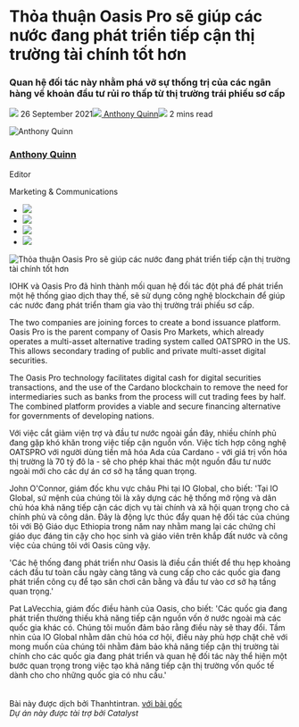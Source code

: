 # Thỏa thuận Oasis Pro sẽ giúp các nước đang phát triển tiếp cận thị trường tài chính tốt hơn

### **Quan hệ đối tác này nhằm phá vỡ sự thống trị của các ngân hàng về khoản đầu tư rủi ro thấp từ thị trường trái phiếu sơ cấp**

![](img/2021-09-26-cardano-deal-with-oasis-will-give-developing-world-better-access-to-financial-markets.002.png) 26 September 2021![](img/2021-09-26-cardano-deal-with-oasis-will-give-developing-world-better-access-to-financial-markets.002.png)[ Anthony Quinn](tmp//en/blog/authors/anthony-quinn/page-1/)![](img/2021-09-26-cardano-deal-with-oasis-will-give-developing-world-better-access-to-financial-markets.003.png) 2 mins read

![Anthony Quinn](img/2021-09-26-cardano-deal-with-oasis-will-give-developing-world-better-access-to-financial-markets.004.png)[](tmp//en/blog/authors/anthony-quinn/page-1/)

### [**Anthony Quinn**](tmp//en/blog/authors/anthony-quinn/page-1/)

Editor

Marketing &amp; Communications

- ![](img/2021-09-26-cardano-deal-with-oasis-will-give-developing-world-better-access-to-financial-markets.005.png)[](mailto:anthony.quinn@iohk.io "Email")
- ![](img/2021-09-26-cardano-deal-with-oasis-will-give-developing-world-better-access-to-financial-markets.006.png)[](https://www.youtube.com/watch?v=KkcAic12dvc "YouTube")
- ![](img/2021-09-26-cardano-deal-with-oasis-will-give-developing-world-better-access-to-financial-markets.007.png)[](https://www.linkedin.com/in/tony-quinn-frsa-0b093229 "LinkedIn")
- ![](img/2021-09-26-cardano-deal-with-oasis-will-give-developing-world-better-access-to-financial-markets.008.png)[](https://twitter.com/IohkT "Twitter")

![Thỏa thuận Oasis Pro sẽ giúp các nước đang phát triển tiếp cận thị trường tài chính tốt hơn](https://github.com/cardano2vn/iohk-blog/blob/main/vi/docs1/2021/09/img/2021-09-26-cardano-deal-with-oasis-will-give-developing-world-better-access-to-financial-markets.009.jpeg?raw=true)

IOHK và Oasis Pro đã hình thành mối quan hệ đối tác đột phá để phát triển một hệ thống giao dịch thay thế, sẽ sử dụng công nghệ blockchain để giúp  các nước đang phát triển tham gia vào thị trường trái phiếu sơ cấp.

The two companies are joining forces to create a bond issuance platform. Oasis Pro is the parent company of Oasis Pro Markets, which already operates a multi-asset alternative trading system called OATSPRO in the US. This allows secondary trading of public and private multi-asset digital securities.

The Oasis Pro technology facilitates digital cash for digital securities transactions, and the use of the Cardano blockchain to remove the need for intermediaries such as banks from the process will cut trading fees by half. The combined platform provides a viable and secure financing alternative for governments of developing nations.

Với việc cắt giảm viện trợ và đầu tư nước ngoài gần đây, nhiều chính phủ đang gặp khó khăn trong việc tiếp cận nguồn vốn. Việc tích hợp công nghệ OATSPRO với người dùng tiền mã hóa Ada của Cardano - với giá trị vốn hóa thị trường là 70 tỷ đô la - sẽ cho phép khai thác một nguồn đầu tư nước ngoài mới cho các dự án cơ sở hạ tầng quan trọng.

John O'Connor, giám đốc khu vực châu Phi tại IO Global, cho biết: 'Tại IO Global, sứ mệnh của chúng tôi là xây dựng các hệ thống mở rộng và dân chủ hóa khả năng tiếp cận các dịch vụ tài chính và xã hội quan trọng cho cả chính phủ và công dân. Đây là động lực thúc đẩy quan hệ đối tác của chúng tôi với Bộ Giáo dục Ethiopia trong năm nay nhằm mang lại các chứng chỉ giáo dục đáng tin cậy  cho học sinh và giáo viên trên khắp đất nước và công việc của chúng tôi với Oasis cũng vậy.

'Các hệ thống đang phát triển như Oasis là điều cần thiết để thu hẹp khoảng cách đầu tư toàn cầu ngày càng tăng và cung cấp cho các quốc gia đang phát triển công cụ để tạo sân chơi cân bằng và đầu tư vào cơ sở hạ tầng quan trọng.'

Pat LaVecchia, giám đốc điều hành của Oasis, cho biết: 'Các quốc gia đang phát triển thường thiếu khả năng tiếp cận nguồn vốn ở nước ngoài mà các quốc gia khác có. Chúng tôi muốn đảm bảo rằng điều này sẽ thay đổi. Tầm nhìn của IO Global nhằm dân chủ hóa cơ hội, điều này phù hợp chặt chẽ với mong muốn của chúng tôi nhằm đảm bảo khả năng tiếp cận thị trường tài chính cho các quốc gia đang phát triển và quan hệ đối tác này thể hiện một bước quan trọng trong việc tạo khả năng tiếp cận thị trường vốn quốc tế dành cho cho những quốc gia có nhu cầu.'<br><br><br>Bài này được dịch bởi Thanhtintran. <a class="_active_edit_href" href="https://iohk.io/en/blog/posts/2021/09/26/cardano-deal-with-oasis-will-give-developing-world-better-access-to-financial-markets/">với bài gốc</a><br><em>Dự án này được tài trợ bởi Catalyst</em>
